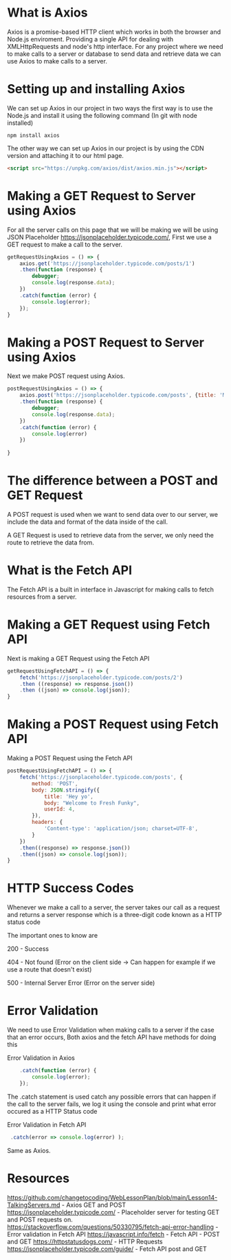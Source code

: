 # What is Axios
Axios is a promise-based HTTP client which works in both the browser and Node.js enviroment. Providing a single API for dealing with XMLHttpRequests and node's http interface. For any project where we need to make calls to a server or database to send data and retrieve data we can use Axios to make calls to a server.

# Setting up and installing Axios

We can set up Axios in our project in two ways the first way is to use the Node.js and install it using the following command (In git with node installed)

```
npm install axios
```

The other way we can set up Axios in our project is by using the CDN version and attaching it to our html page.

```html
<script src="https://unpkg.com/axios/dist/axios.min.js"></script>
```

# Making a GET Request to Server using Axios

For all the server calls on this page that we will be making we will be using JSON Placeholder https://jsonplaceholder.typicode.com/, First we use a GET request to make a call to the server.

```js
getRequestUsingAxios = () => {
    axios.get('https://jsonplaceholder.typicode.com/posts/1')
    .then(function (response) {
        debugger;
        console.log(response.data);
    })
    .catch(function (error) {
        console.log(error);
    }); 
}
```

# Making a POST Request to Server using Axios
Next we make POST request using Axios.

```js
postRequestUsingAxios = () => {
    axios.post('https://jsonplaceholder.typicode.com/posts', {title: 'My Posting', body: "From here to there, The Daily Life", userID: 3})
    .then(function (response) {
        debugger;
        console.log(response.data);
    })
    .catch(function (error) {
        console.log(error)
    })
    
}
```

# The difference between a POST and GET Request

A POST request is used when we want to send data over to our server, we include the data and format of the data inside of the call.

A GET Request is used to retrieve data from the server, we only need the route to retrieve the data from.

# What is the Fetch API

The Fetch API is a built in interface in Javascript for making calls to fetch resources from a server.

# Making a GET Request using Fetch API

Next is making a GET Request using the Fetch API

```js
getRequestUsingFetchAPI = () => {
    fetch('https://jsonplaceholder.typicode.com/posts/2')
    .then ((response) => response.json())
    .then ((json) => console.log(json));
}
```

# Making a POST Request using Fetch API

Making a POST Request using the Fetch API

```js
postRequestUsingFetchAPI = () => {
    fetch('https://jsonplaceholder.typicode.com/posts', {
        method: 'POST',
        body: JSON.stringify({
            title: 'Hey yo',
            body: "Welcome to Fresh Funky",
            userId: 4,
        }),
        headers: {
            'Content-type': 'application/json; charset=UTF-8',
        }
    })
    .then((response) => response.json())
    .then((json) => console.log(json));
}
```

# HTTP Success Codes
Whenever we make a call to a server, the server takes our call as a request and returns a server response which is a three-digit code known as a HTTP status code

The important ones to know are 

200 - Success 

404 - Not found (Error on the client side -> Can happen for example if we use a route that doesn't exist)

500 - Internal Server Error (Error on the server side)

# Error Validation
We need to use Error Validation when making calls to a server if the case that an error occurs, Both axios and the fetch API have methods for doing this

Error Validation in Axios
```js
    .catch(function (error) {
        console.log(error);
    }); 
``` 
The .catch statement is used catch any possible errors that can happen if the call to the server fails, we log it using the console and print what error occured as a HTTP Status code

Error Validation in Fetch API
```js
 .catch(error => console.log(error) );
 ```
 
 Same as Axios.

# Resources

https://github.com/changetocoding/WebLessonPlan/blob/main/Lesson14-TalkingServers.md - Axios GET and POST
https://jsonplaceholder.typicode.com/ - Placeholder server for testing GET and POST requests on.
https://stackoverflow.com/questions/50330795/fetch-api-error-handling - Error validation in Fetch API
https://javascript.info/fetch - Fetch API - POST and GET
https://httpstatusdogs.com/ - HTTP Requests
https://jsonplaceholder.typicode.com/guide/ - Fetch API post and GET 



